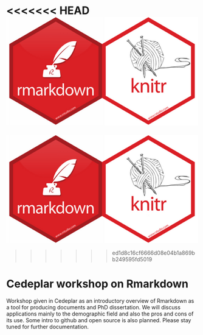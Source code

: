 <<<<<<< HEAD
![](rmarkdown_logo.jpeg)
=======

![logo](rmarkdown_logo.jpeg)
>>>>>>> ed1d8c16cf6666d08e04b1a869bb249595fd5019

# Cedeplar workshop on Rmarkdown 
Workshop given in Cedeplar as an introductory overview of Rmarkdown as a tool for producing documents and PhD dissertation. We will discuss applications mainly to the demographic field and also the pros and cons of its use. 
Some intro to github and open source is also planned. Please stay tuned for further documentation.
